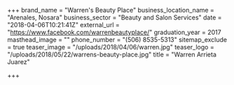 +++
brand_name = "Warren's Beauty Place"
business_location_name = "Arenales, Nosara"
business_sector = "Beauty and Salon Services"
date = "2018-04-06T10:21:41Z"
external_url = "https://www.facebook.com/warrenbeautyplace/"
graduation_year = 2017
masthead_image = ""
phone_number = "(506) 8535-5313"
sitemap_exclude = true
teaser_image = "/uploads/2018/04/06/warren.jpg"
teaser_logo = "/uploads/2018/05/22/warrens-beauty-place.jpg"
title = "Warren Arrieta Juarez"

+++
